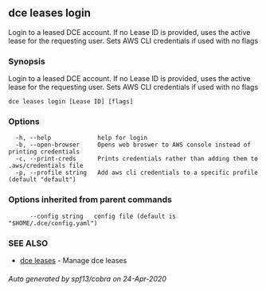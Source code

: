 ## dce leases login

Login to a leased DCE account. 
If no Lease ID is provided, uses the active lease for the requesting user. 
Sets AWS CLI credentials if used with no flags

### Synopsis

Login to a leased DCE account. 
If no Lease ID is provided, uses the active lease for the requesting user. 
Sets AWS CLI credentials if used with no flags

```
dce leases login [Lease ID] [flags]
```

### Options

```
  -h, --help             help for login
  -b, --open-browser     Opens web broswer to AWS console instead of printing credentials
  -c, --print-creds      Prints credentials rather than adding them to .aws/credentials file
  -p, --profile string   Add aws cli credentials to a specific profile (default "default")
```

### Options inherited from parent commands

```
      --config string   config file (default is "$HOME/.dce/config.yaml")
```

### SEE ALSO

* [dce leases](dce_leases.md)	 - Manage dce leases

###### Auto generated by spf13/cobra on 24-Apr-2020
